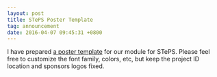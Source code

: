 ```yaml
---
layout: post
title: STePS Poster Template
tag: announcement
date: 2016-04-07 09:45:31 +0800
---
```


I have prepared [a poster template](http://nus-mtp.github.io/1516/steps-poster-template.ppt) for our module for STePS. Please feel free to customize the font family, colors, etc, but keep the project ID location and sponsors logos fixed.


